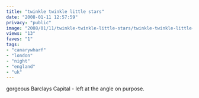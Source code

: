 ```yaml
---
title: "twinkle twinkle little stars"
date: "2008-01-11 12:57:59"
privacy: "public"
image: "2008/01/11/twinkle-twinkle-little-stars/twinkle-twinkle-little-stars.jpg"
views: "13"
faves: "1"
tags:
- "canarywharf"
- "london"
- "night"
- "england"
- "uk"
---
```

gorgeous Barclays Capital - left at the angle on purpose.
